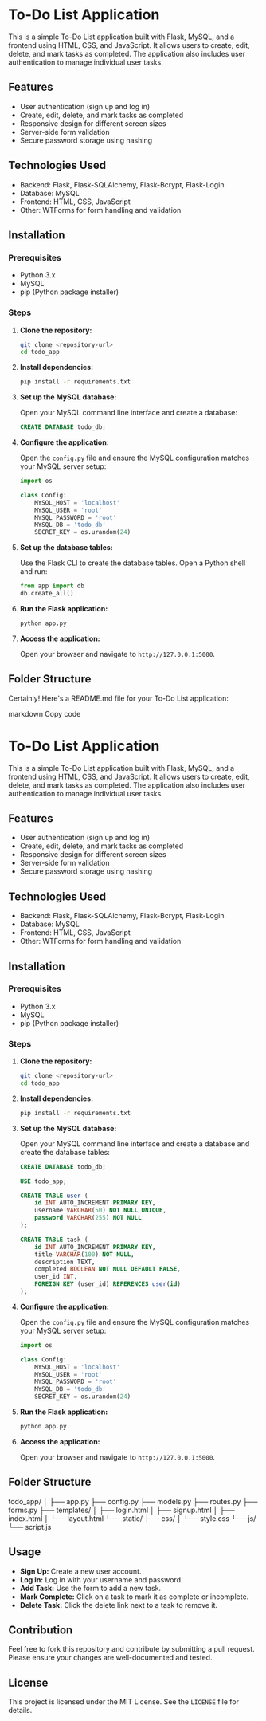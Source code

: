 # To-Do List Application

This is a simple To-Do List application built with Flask, MySQL, and a frontend using HTML, CSS, and JavaScript. It allows users to create, edit, delete, and mark tasks as completed. The application also includes user authentication to manage individual user tasks.

## Features

- User authentication (sign up and log in)
- Create, edit, delete, and mark tasks as completed
- Responsive design for different screen sizes
- Server-side form validation
- Secure password storage using hashing

## Technologies Used

- Backend: Flask, Flask-SQLAlchemy, Flask-Bcrypt, Flask-Login
- Database: MySQL
- Frontend: HTML, CSS, JavaScript
- Other: WTForms for form handling and validation

## Installation

### Prerequisites

- Python 3.x
- MySQL
- pip (Python package installer)

### Steps

1. **Clone the repository:**
    ```bash
    git clone <repository-url>
    cd todo_app
    ```

2. **Install dependencies:**
    ```bash
    pip install -r requirements.txt
    ```

3. **Set up the MySQL database:**

    Open your MySQL command line interface and create a database:
    ```sql
    CREATE DATABASE todo_db;
    ```

4. **Configure the application:**

    Open the `config.py` file and ensure the MySQL configuration matches your MySQL server setup:
    ```python
    import os

    class Config:
        MYSQL_HOST = 'localhost'
        MYSQL_USER = 'root'
        MYSQL_PASSWORD = 'root'
        MYSQL_DB = 'todo_db'
        SECRET_KEY = os.urandom(24)
    ```

5. **Set up the database tables:**

    Use the Flask CLI to create the database tables. Open a Python shell and run:
    ```python
    from app import db
    db.create_all()
    ```

6. **Run the Flask application:**
    ```bash
    python app.py
    ```

7. **Access the application:**

    Open your browser and navigate to `http://127.0.0.1:5000`.

## Folder Structure


Certainly! Here's a README.md file for your To-Do List application:

markdown
Copy code
# To-Do List Application

This is a simple To-Do List application built with Flask, MySQL, and a frontend using HTML, CSS, and JavaScript. It allows users to create, edit, delete, and mark tasks as completed. The application also includes user authentication to manage individual user tasks.

## Features

- User authentication (sign up and log in)
- Create, edit, delete, and mark tasks as completed
- Responsive design for different screen sizes
- Server-side form validation
- Secure password storage using hashing

## Technologies Used

- Backend: Flask, Flask-SQLAlchemy, Flask-Bcrypt, Flask-Login
- Database: MySQL
- Frontend: HTML, CSS, JavaScript
- Other: WTForms for form handling and validation

## Installation

### Prerequisites

- Python 3.x
- MySQL
- pip (Python package installer)

### Steps

1. **Clone the repository:**
    ```bash
    git clone <repository-url>
    cd todo_app
    ```

2. **Install dependencies:**
    ```bash
    pip install -r requirements.txt
    ```

3. **Set up the MySQL database:**

    Open your MySQL command line interface and create a database and create the database tables:
    ```sql
    CREATE DATABASE todo_db;

    USE todo_app;

    CREATE TABLE user (
        id INT AUTO_INCREMENT PRIMARY KEY,
        username VARCHAR(50) NOT NULL UNIQUE,
        password VARCHAR(255) NOT NULL
    );

    CREATE TABLE task (
        id INT AUTO_INCREMENT PRIMARY KEY,
        title VARCHAR(100) NOT NULL,
        description TEXT,
        completed BOOLEAN NOT NULL DEFAULT FALSE,
        user_id INT,
        FOREIGN KEY (user_id) REFERENCES user(id)
    );
    ```

4. **Configure the application:**

    Open the `config.py` file and ensure the MySQL configuration matches your MySQL server setup:
    ```python
    import os

    class Config:
        MYSQL_HOST = 'localhost'
        MYSQL_USER = 'root'
        MYSQL_PASSWORD = 'root'
        MYSQL_DB = 'todo_db'
        SECRET_KEY = os.urandom(24)
    ```

5. **Run the Flask application:**
    ```bash
    python app.py
    ```

6. **Access the application:**

    Open your browser and navigate to `http://127.0.0.1:5000`.

## Folder Structure

todo_app/
│
├── app.py
├── config.py
├── models.py
├── routes.py
├── forms.py
├── templates/
│ ├── login.html
│ ├── signup.html
│ ├── index.html
│ └── layout.html
└── static/
├── css/
│ └── style.css
└── js/
└── script.js


## Usage

- **Sign Up:** Create a new user account.
- **Log In:** Log in with your username and password.
- **Add Task:** Use the form to add a new task.
- **Mark Complete:** Click on a task to mark it as complete or incomplete.
- **Delete Task:** Click the delete link next to a task to remove it.

## Contribution

Feel free to fork this repository and contribute by submitting a pull request. Please ensure your changes are well-documented and tested.

## License

This project is licensed under the MIT License. See the `LICENSE` file for details.

